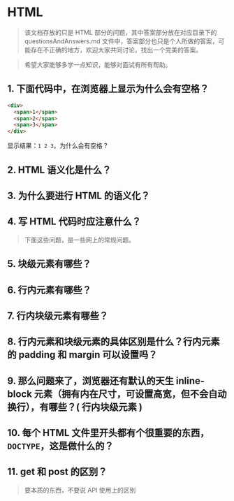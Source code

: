 # HTML

> 该文档存放的只是 HTML 部分的问题，其中答案部分放在对应目录下的
> questionsAndAnswers.md 文件中，答案部分也只是个人所做的答案，可能存在不正确的地方，欢迎大家共同讨论，找出一个完美的答案。

> 希望大家能够多学一点知识，能够对面试有所有帮助。

## 1. 下面代码中，在浏览器上显示为什么会有空格？

```html
<div>
  <span>1</span>
  <span>2</span>
  <span>3</span>
</div>
```

显示结果：`1 2 3`，为什么会有空格 ?

## 2. HTML 语义化是什么？

## 3. 为什么要进行 HTML 的语义化？

## 4. 写 HTML 代码时应注意什么？

> 下面这些问题，是一些网上的常规问题。

## 5. 块级元素有哪些？

## 6. 行内元素有哪些？

## 7. 行内块级元素有哪些？

## 8. 行内元素和块级元素的具体区别是什么？行内元素的 padding 和 margin 可以设置吗？

## 9. 那么问题来了，浏览器还有默认的天生 inline-block 元素（拥有内在尺寸，可设置高宽，但不会自动换行），有哪些？( 行内块级元素 )

## 10. 每个 HTML 文件里开头都有个很重要的东西，`DOCTYPE`，这是做什么的？

## 11. get 和 post 的区别？

> 要本质的东西，不要说 API 使用上的区别
